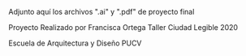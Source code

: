 Adjunto aquí los archivos ".ai" y ".pdf" de proyecto final 


Proyecto Realizado por Francisca Ortega
Taller Ciudad Legible 2020

Escuela de Arquitectura y Diseño PUCV

